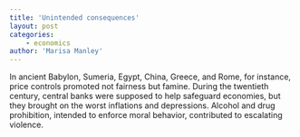 ```yaml
---
title: 'Unintended consequences'
layout: post
categories:
    - economics
author: 'Marisa Manley'
---
```


In ancient Babylon, Sumeria, Egypt, China, Greece, and Rome, for instance, price controls promoted not fairness but famine. During the twentieth century, central banks were supposed to help safeguard economies, but they brought on the worst inflations and depressions. Alcohol and drug prohibition, intended to enforce moral behavior, contributed to escalating violence.